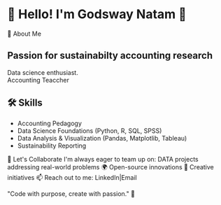 
# 🌟 Hello! I'm Godsway Natam 🌟  

🌱 About Me
## Passion for sustainabilty accounting research
   Data science enthusiast.  
   Accounting Teaccher

## 🛠️ Skills  
- Accounting Pedagogy  
- Data Science Foundations (Python, R, SQL, SPSS)    
- Data Analysis & Visualization (Pandas, Matplotlib, Tableau)  
- Sustainability Reporting  
  
🎯 Let's Collaborate
I'm always eager to team up on:
DATA projects addressing real-world problems 🌍
Open-source innovations 🤝
Creative initiatives 
📫 Reach out to me: LinkedIn|Email


"Code with purpose, create with passion." 🌟
